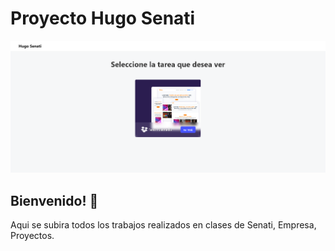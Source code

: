 # Proyecto Hugo Senati

![Diseño Prevista Del Proyecto Hugo Senati](/img/prevista.png)

## Bienvenido! 👋

Aqui se subira todos los trabajos realizados en clases de Senati, Empresa, Proyectos.
